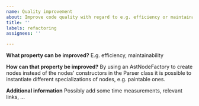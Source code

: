 ```yaml
---
name: Quality improvement
about: Improve code quality with regard to e.g. efficiency or maintainability
title: ''
labels: refactoring
assignees: ''

---
```


**What property can be improved?**
E.g. efficiency, maintainability

**How can that property be improved?**
By using an AstNodeFactory to create nodes instead of the nodes' constructors in the Parser class it is possible to instantiate different specializations of nodes, e.g. paintable ones.

**Additional information**
Possibly add some time measurements, relevant links, ...
